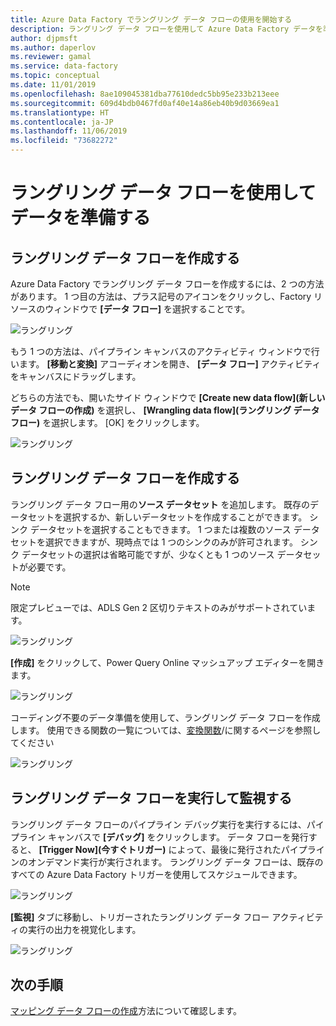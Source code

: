 ```yaml
---
title: Azure Data Factory でラングリング データ フローの使用を開始する
description: ラングリング データ フローを使用して Azure Data Factory データを準備する方法に関するチュートリアル
author: djpmsft
ms.author: daperlov
ms.reviewer: gamal
ms.service: data-factory
ms.topic: conceptual
ms.date: 11/01/2019
ms.openlocfilehash: 8ae109045381dba77610dedc5bb95e233b213eee
ms.sourcegitcommit: 609d4bdb0467fd0af40e14a86eb40b9d03669ea1
ms.translationtype: HT
ms.contentlocale: ja-JP
ms.lasthandoff: 11/06/2019
ms.locfileid: "73682272"
---
```

# <a name="prepare-data-with-wrangling-data-flow"></a>ラングリング データ フローを使用してデータを準備する

## <a name="create-a-wrangling-data-flow"></a>ラングリング データ フローを作成する

Azure Data Factory でラングリング データ フローを作成するには、2 つの方法があります。 1 つ目の方法は、プラス記号のアイコンをクリックし、Factory リソースのウィンドウで **[データ フロー]** を選択することです。

![ラングリング](media/wrangling-data-flow/tutorial7.png)

もう 1 つの方法は、パイプライン キャンバスのアクティビティ ウィンドウで行います。 **[移動と変換]** アコーディオンを開き、 **[データ フロー]** アクティビティをキャンバスにドラッグします。

どちらの方法でも、開いたサイド ウィンドウで **[Create new data flow]\(新しいデータ フローの作成\)** を選択し、 **[Wrangling data flow]\(ラングリング データ フロー\)** を選択します。 [OK] をクリックします。

![ラングリング](media/wrangling-data-flow/tutorial1.png)

## <a name="author-a-wrangling-data-flow"></a>ラングリング データ フローを作成する

ラングリング データ フロー用の**ソース データセット** を追加します。 既存のデータセットを選択するか、新しいデータセットを作成することができます。 シンク データセットを選択することもできます。 1 つまたは複数のソース データセットを選択できますが、現時点では 1 つのシンクのみが許可されます。 シンク データセットの選択は省略可能ですが、少なくとも 1 つのソース データセットが必要です。

> [!NOTE]
> 限定プレビューでは、ADLS Gen 2 区切りテキストのみがサポートされています。 

![ラングリング](media/wrangling-data-flow/tutorial4.png)

**[作成]** をクリックして、Power Query Online マッシュアップ エディターを開きます。

![ラングリング](media/wrangling-data-flow/tutorial5.png)

コーディング不要のデータ準備を使用して、ラングリング データ フローを作成します。 使用できる関数の一覧については、[変換関数](wrangling-data-flow-functions.md)/に関するページを参照してください

![ラングリング](media/wrangling-data-flow/tutorial6.png)

## <a name="running-and-monitoring-a-wrangling-data-flow"></a>ラングリング データ フローを実行して監視する

ラングリング データ フローのパイプライン デバッグ実行を実行するには、パイプライン キャンバスで **[デバッグ]** をクリックします。 データ フローを発行すると、 **[Trigger Now]\(今すぐトリガー\)** によって、最後に発行されたパイプラインのオンデマンド実行が実行されます。 ラングリング データ フローは、既存のすべての Azure Data Factory トリガーを使用してスケジュールできます。

![ラングリング](media/wrangling-data-flow/tutorial3.png)

**[監視]** タブに移動し、トリガーされたラングリング データ フロー アクティビティの実行の出力を視覚化します。

![ラングリング](media/wrangling-data-flow/tutorial2.png)

## <a name="next-steps"></a>次の手順

[マッピング データ フローの作成](tutorial-data-flow.md)方法について確認します。